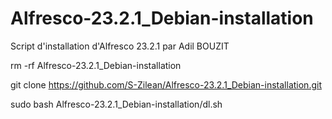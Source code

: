 # Alfresco-23.2.1_Debian-installation

Script d'installation d'Alfresco 23.2.1 par Adil BOUZIT
 

rm -rf Alfresco-23.2.1_Debian-installation

git clone https://github.com/S-Zilean/Alfresco-23.2.1_Debian-installation.git

sudo bash Alfresco-23.2.1_Debian-installation/dl.sh
